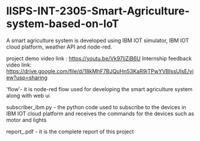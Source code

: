 # llSPS-INT-2305-Smart-Agriculture-system-based-on-IoT

 A smart agriculture system is developed using IBM IOT simulator, IBM IOT cloud platform, weather API and node-red.
 
 project demo video link : https://youtu.be/Vk97liZiB6U
 Internship feedback video link: https://drive.google.com/file/d/18kMhF7BJQuHn53KaR9jTPwYVBIssUIsE/view?usp=sharing
 
 
 
 'flow'- it is node-red flow used for developing the smart agriculture system along with web ui
 
 subscriber_ibm.py -  the python code used to subscribe to the devices in IBM IOT cloud platform and receives the commands for the devices such as motor and lights
 
 report_.pdf - it is the complete report of this project
